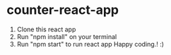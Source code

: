# counter-react-app

1. Clone this react app
2. Run "npm install" on your terminal
3. Run "npm start" to run react app
Happy coding.! :)

